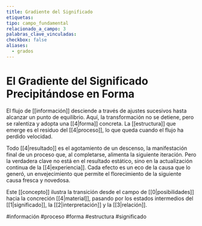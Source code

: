 ```yaml
---
title: Gradiente del Significado
etiquetas: 
tipo: campo_fundamental
relacionado_a_campo: 3
palabras_clave_vinculadas: 
checkbox: false
aliases:
  - grados
---
```


# El Gradiente del Significado Precipitándose en Forma

El flujo de [[información]] desciende a través de ajustes sucesivos hasta alcanzar un punto de equilibrio. Aquí, la transformación no se detiene, pero se ralentiza y adopta una [[4|forma]] concreta. La [[estructura]] que emerge es el residuo del [[4|proceso]], lo que queda cuando el flujo ha perdido velocidad. 

Todo [[4|resultado]] es el agotamiento de un descenso, la manifestación final de un proceso que, al completarse, alimenta la siguiente iteración. Pero la verdadera clave no está en el resultado estático, sino en la actualización continua de la [[4|experiencia]]. Cada efecto es un eco de la causa que lo generó, un envejecimiento que permite el florecimiento de la siguiente causa fresca y novedosa.

Este [[concepto]] ilustra la transición desde el campo de [[0|posibilidades]] hacia la concreción [[4|material]], pasando por los estados intermedios del [[1|significado]], la [[2|interpretación]] y la [[3|relación]].

#información #proceso #forma #estructura #significado
